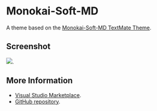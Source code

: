 # Monokai-Soft-MD

A theme based on the [Monokai-Soft-MD TextMate Theme](http://colorsublime.com/theme/Monokai-Soft-MD).


## Screenshot
![](https://raw.githubusercontent.com/gerane/VSCodeThemes/master/gerane.Theme-Monokai-Soft-MD/screenshot.png).


## More Information
* [Visual Studio Marketplace](https://marketplace.visualstudio.com/items/gerane.Theme-Monokai-Soft-MD).
* [GitHub repository](https://github.com/gerane/VSCodeThemes).
